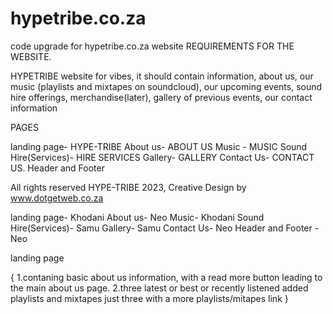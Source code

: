 # hypetribe.co.za
code upgrade for hypetribe.co.za website 
REQUIREMENTS FOR THE WEBSITE. 

HYPETRIBE website for vibes, it should contain information, about us, our music (playlists 
and mixtapes on soundcloud), our upcoming events, sound hire offerings, merchandise(later), gallery of previous events, our contact information


PAGES 

landing page- HYPE-TRIBE
About us- ABOUT US
Music - MUSIC
Sound Hire(Services)- HIRE SERVICES
Gallery- GALLERY
Contact Us- CONTACT US.
Header and Footer 

All rights reserved HYPE-TRIBE 2023, Creative Design by <Link> www.dotgetweb.co.za 


landing page- Khodani 
About us- Neo
Music- Khodani
Sound Hire(Services)- Samu
Gallery- Samu
Contact Us- Neo 
Header and Footer - Neo 

landing page

{
1.contaning basic about us information, with a read more button leading to the main about us page.
2.three latest or best or recently listened added playlists and mixtapes just three with a more playlists/mitapes link
}
